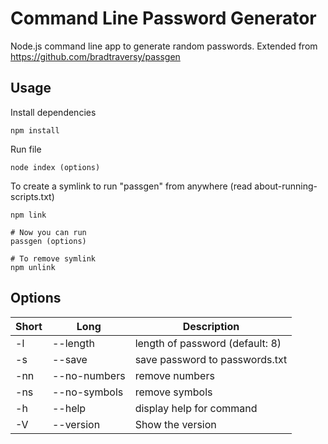 # Command Line Password Generator

Node.js command line app to generate random passwords. 
Extended from https://github.com/bradtraversy/passgen 

## Usage

Install dependencies

```
npm install
```

Run file

```
node index (options)
```

To create a symlink to run "passgen" from anywhere (read about-running-scripts.txt)

```
npm link

# Now you can run
passgen (options)

# To remove symlink
npm unlink
```

## Options

| Short | Long              | Description                     |
| ----- | ----------------- | ------------------------------- |
| -l    | --length <number> | length of password (default: 8) |
| -s    | --save            | save password to passwords.txt  |
| -nn   | --no-numbers      | remove numbers                  |
| -ns   | --no-symbols      | remove symbols                  |
| -h    | --help            | display help for command        |
| -V    | --version         | Show the version                |
